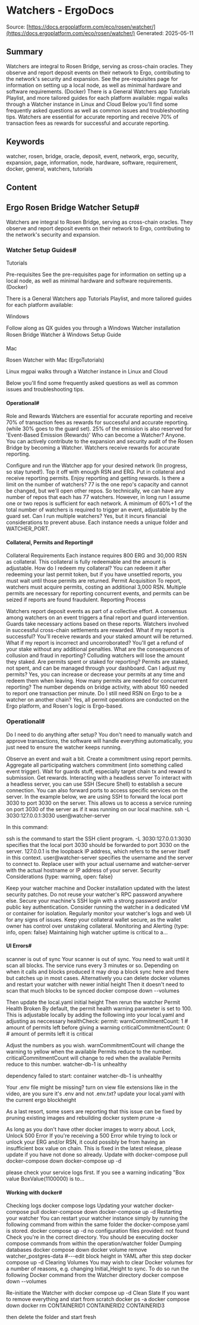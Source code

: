 # Watchers - ErgoDocs
Source: [https://docs.ergoplatform.com/eco/rosen/watcher/](https://docs.ergoplatform.com/eco/rosen/watcher/)
Generated: 2025-05-11

## Summary
Watchers are integral to Rosen Bridge, serving as cross-chain oracles. They observe and report deposit events on their network to Ergo, contributing to the network's security and expansion. See the pre-requisites page for information on setting up a local node, as well as minimal hardware and software requirements. (Docker) There is a General Watchers app Tutorials Playlist, and more tailored guides for each platform available: mgpai walks through a Watcher instance in Linux and Cloud Below you'll find some frequently asked questions as well as common issues and troubleshooting tips. Watchers are essential for accurate reporting and receive 70% of transaction fees as rewards for successful and accurate reporting.

## Keywords
watcher, rosen, bridge, oracle, deposit, event, network, ergo, security, expansion, page, information, node, hardware, software, requirement, docker, general, watchers, tutorials

## Content
## Ergo Rosen Bridge Watcher Setup#
Watchers are integral to Rosen Bridge, serving as cross-chain oracles. They observe and report deposit events on their network to Ergo, contributing to the network's security and expansion.

### Watcher Setup Guides#
Tutorials

Pre-requisites
See the pre-requisites page for information on setting up a local node, as well as minimal hardware and software requirements. (Docker)

There is a General Watchers app Tutorials Playlist, and more tailored guides for each platform available:

Windows

Follow along as QX guides you through a Windows Watcher installation
Rosen Bridge Watcher â Windows Setup Guide



Mac

Rosen Watcher with Mac (ErgoTutorials)



Linux
mgpai walks through a Watcher instance in Linux and Cloud

Below you'll find some frequently asked questions as well as common issues and troubleshooting tips.

#### Operational#
Role and Rewards
Watchers are essential for accurate reporting and receive 70% of transaction fees as rewards for successful and accurate reporting. (while 30% goes to the guard set). 25% of the emission is also reserved for 'Event-Based Emission (Rewards)'
Who can become a Watcher?
Anyone. You can actively contribute to the expansion and security audit of the Rosen Bridge by becoming a Watcher. Watchers receive rewards for accurate reporting.

Configure and run the Watcher app for your desired network (In progress, so stay tuned!).
Top it off with enough RSN and ERG.
Put in collateral and receive reporting permits.
Enjoy reporting and getting rewards.
Is there a limit on the number of watchers?
77 is the one repo's capacity and cannot be changed, but we'll open other repos. So technically, we can have any number of repos that each has 77 watchers. However, in long run I assume one or two repos is sufficient for each network.
A minimum of 60%+1 of the total number of watchers is required to trigger an event, adjustable by the guard set.
Can I run multiple watchers?
Yes, but it incurs financial considerations to prevent abuse. Each instance needs a unique folder and WATCHER_PORT.

#### Collateral, Permits and Reporting#
Collateral Requirements
Each instance requires 800 ERG and 30,000 RSN as collateral. This collateral is fully redeemable and the amount is adjustable.
How do I redeem my collateral?
You can redeem it after redeeming your last permit token, but if you have unsettled reports, you must wait until those permits are returned.
Permit Acquisition
To report, watchers must acquire permits, costing an additional 3,000 RSN. Multiple permits are necessary for reporting concurrent events, and permits can be seized if reports are found fraudulent.
Reporting Process

Watchers report deposit events as part of a collective effort.
A consensus among watchers on an event triggers a final report and guard intervention.
Guards take necessary actions based on these reports.
Watchers involved in successful cross-chain settlements are rewarded.
What if my report is successful?
You'll receive rewards and your staked amount will be returned.
What if my report is incorrect and uncorroborated?
You'll get a refund of your stake without any additional penalties.
What are the consequences of collusion and fraud in reporting?
Colluding watchers will lose the amount they staked.
Are permits spent or staked for reporting?
Permits are staked, not spent, and can be managed through your dashboard.
Can I adjust my permits?
Yes, you can increase or decrease your permits at any time and redeem them when leaving.
How many permits are needed for concurrent reporting?
The number depends on bridge activity, with about 160 needed to report one transaction per minute.
Do I still need RSN on Ergo to be a watcher on another chain?
Yes, all permit operations are conducted on the Ergo platform, and Rosen's logic is Ergo-based.

### Operational#
Do I need to do anything after setup?
You don't need to manually watch and approve transactions, the software will handle everything automatically, you just need to ensure the watcher keeps running.

Observe an event and wait a bit.
Create a commitment using report permits.
Aggregate all participating watchers commitment (into something called event trigger).
Wait for guards stuff, especially target chain tx and reward tx submission.
Get rewards.
Interacting with a headless server
To interact with a headless server, you can use SSH (Secure Shell) to establish a secure connection. You can also forward ports to access specific services on the server. In the example below, we are using SSH to forward the local port 3030 to port 3030 on the server. This allows us to access a service running on port 3030 of the server as if it was running on our local machine.
ssh -L 3030:127.0.0.1:3030 user@watcher-server

In this command:

ssh is the command to start the SSH client program.
-L 3030:127.0.0.1:3030 specifies that the local port 3030 should be forwarded to port 3030 on the server. 127.0.0.1 is the loopback IP address, which refers to the server itself in this context.
user@watcher-server specifies the username and the server to connect to. Replace user with your actual username and watcher-server with the actual hostname or IP address of your server.
Security Considerations
{type: warning, open: false}

Keep your watcher machine and Docker installation updated with the latest security patches.
Do not reuse your watcher's RPC password anywhere else.
Secure your machine's SSH login with a strong password and/or public key authentication.
Consider running the watcher in a dedicated VM or container for isolation.
Regularly monitor your watcher's logs and web UI for any signs of issues.
Keep your collateral wallet secure, as the wallet owner has control over unstaking collateral.
Monitoring and Alerting
{type: info, open: false}
Maintaining high watcher uptime is critical to a...

#### UI Errors#
scanner is out of sync
Your scanner is out of sync. You need to wait until it scan all blocks. The service runs every 3 minutes or so. Depending on when it calls and blocks produced it may drop a block sync here and there but catches up in most cases.
Alternatively you can delete docker volumes and restart your watcher with newer initial height
Then it doesn't need to scan that much blocks to be synced
docker compose down --volumes

Then update the local.yaml initial height
Then rerun the watcher
Permit Health Broken
By default, the permit health warning parameter is set to 100. This is adjustable locally by adding the following into your local.yaml and adjusting as neccessary
healthCheck:
  permit:
     warnCommitmentCount: 1 # amount of permits left before giving a warning
     criticalCommitmentCount: 0 # amount of permits left it is critical

Adjust the numbers as you wish.
warnCommitmentCount will change the warning to yellow when the available Permits reduce to the number.
criticalCommitmentCount will change to red when the available Permits reduce to this number.
watcher-db-1 is unhealthy

dependency failed to start: container watcher-db-1 is unhealthy


Your .env file might be missing? turn on view file extensions like in the video, are you sure it's .env and not .env.txt?
update your local.yaml with the current ergo blockheight

As a last resort, some ssers are reporting that this issue can be fixed by pruning existing images and rebuilding 
docker system prune -a

As long as you don't have other docker images to worry about.
Lock, Unlock 500 Error
If you're receiving a 500 Error while trying to lock or unlock your ERG and/or RSN, it could possibly be from having an insufficient box value on chain. This is fixed in the latest release, please update if you have not done so already.
Update with 
docker-compose pull
docker-compose down
docker-compose up -d

please check your service logs first. If you see a warning indicating "Box value BoxValue(1100000) is to...

#### Working with docker#
Checking logs
docker compose logs
Updating your watcher
docker-compose pull
docker-compose down
docker-compose up -d
Restarting your watcher
You can restart your watcher instance simply by running the following command from within the same folder the docker-compose.yaml is stored.
docker compose up -d
no configuration files provided: not found
Check you're in the correct directory. You should be executing docker compose commands from within the operation/watcher folder
Dumping databases
docker compose down
docker volume remove watcher_postgres-data
#---edit block height in YAML after this step
docker compose up -d
Clearing Volumes
You may wish to clear Docker volumes for a number of reasons, e.g. changing Initial_Height to sync. To do so run the following Docker command from the Watcher directory
docker compose down --volumes

Re-initiate the Watcher with
docker compose up -d
Clean Slate
If you want to remove everything and start from scratch
docker ps -a
docker compose down
docker rm CONTAINERID1 CONTAINERID2 CONTAINERID3

then delete the folder and start fresh
